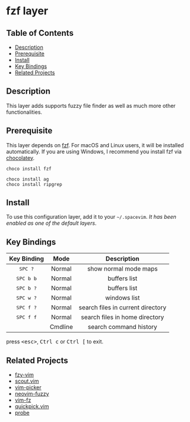 # fzf layer

## Table of Contents

<!-- TOC GFM -->

* [Description](#description)
* [Prerequisite](#prerequisite)
* [Install](#install)
* [Key Bindings](#key-bindings)
* [Related Projects](#related-projects)

<!-- /TOC -->

## Description

This layer adds supports fuzzy file finder as well as much more other functionalities.

## Prerequisite

This layer depends on [fzf](https://github.com/junegunn/fzf). For macOS and Linux users, it will be installed automatically. If you are using Windows, I recommend you install fzf via [chocolatey](https://chocolatey.org/).

```
choco install fzf

choco install ag
choco install ripgrep
```

## Install

To use this configuration layer, add it to your `~/.spacevim`. *It has been enabled as one of the default layers*.

## Key Bindings

Key Binding        | Mode    | Description
:---:              | :---:   | :---:
<kbd>SPC ?</kbd>   | Normal  | show normal mode maps
<kbd>SPC b b</kbd> | Normal  | buffers list
<kbd>SPC b ?</kbd> | Normal  | buffers list
<kbd>SPC w ?</kbd> | Normal  | windows list
<kbd>SPC f ?</kbd> | Normal  | search files in current directory
<kbd>SPC f f</kbd> | Normal  | search files in home directory
<kbd><C-R></kbd>   | Cmdline | search command history

press <kbd>\<esc></kbd>, <kbd>Ctrl c</kbd> or <kbd>Ctrl [</kbd> to exit.

## Related Projects

- [fzy-vim](https://github.com/Dkendal/fzy-vim)
- [scout.vim](https://github.com/jhbabon/scout.vim)
- [vim-picker](https://github.com/srstevenson/vim-picker)
- [neovim-fuzzy](https://github.com/cloudhead/neovim-fuzzy)
- [vim-fz](https://github.com/mattn/vim-fz)
- [quickpick.vim](https://github.com/prabirshrestha/quickpick.vim)
- [probe](https://github.com/torbiak/probe)
